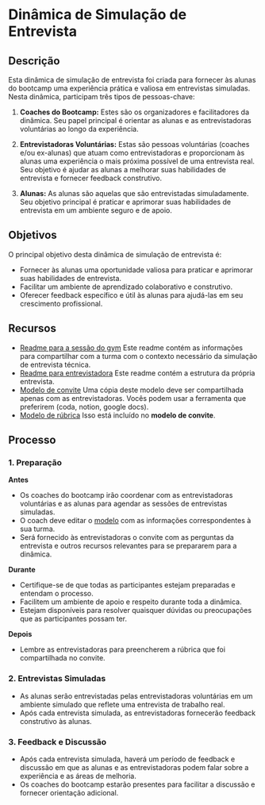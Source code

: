 # Dinâmica de Simulação de Entrevista

## Descrição

Esta dinâmica de simulação de entrevista foi criada para fornecer às alunas do
bootcamp uma experiência prática e valiosa em entrevistas simuladas. Nesta
dinâmica, participam três tipos de pessoas-chave:

1. **Coaches do Bootcamp:** Estes são os organizadores e facilitadores da
   dinâmica. Seu papel principal é orientar as alunas e as entrevistadoras
   voluntárias ao longo da experiência.

2. **Entrevistadoras Voluntárias:** Estas são pessoas voluntárias (coaches e/ou
   ex-alunas) que atuam como entrevistadoras e proporcionam às alunas uma
   experiência o mais próxima possível de uma entrevista real. Seu objetivo é
   ajudar as alunas a melhorar suas habilidades de entrevista e fornecer
   feedback construtivo.

3. **Alunas:** As alunas são aquelas que são entrevistadas simuladamente. Seu
   objetivo principal é praticar e aprimorar suas habilidades de entrevista em
   um ambiente seguro e de apoio.

## Objetivos

O principal objetivo desta dinâmica de simulação de entrevista é:

- Fornecer às alunas uma oportunidade valiosa para praticar e aprimorar suas
  habilidades de entrevista.
- Facilitar um ambiente de aprendizado colaborativo e construtivo.
- Oferecer feedback específico e útil às alunas para ajudá-las em seu
  crescimento profissional.

## **Recursos**

- [Readme para a sessão do gym](./README-session.md) Este readme contém as
  informações para compartilhar com a turma com o contexto necessário da
  simulação de entrevista técnica.
- [Readme para entrevistadora](./README-interviewer.md) Este readme contém a
  estrutura da própria entrevista.
- [Modelo de convite](./invitation-template.md) Uma cópia deste modelo deve ser
  compartilhada apenas com as entrevistadoras. Vocês podem usar a ferramenta que
  preferirem (coda, notion, google docs).
- [Modelo de
  rúbrica](https://docs.google.com/spreadsheets/d/1aAL4r4sEqdVZEVgqm5iYJAhBLeeZxLAZ4egoqxH2-ys/edit?usp=sharing)
  Isso está incluído no **modelo de convite**.

## Processo

### 1. Preparação

**Antes**

- Os coaches do bootcamp irão coordenar com as entrevistadoras voluntárias e as
  alunas para agendar as sessões de entrevistas simuladas.
- O coach deve editar o [modelo](./invitation-template.md) com as informações
  correspondentes à sua turma.
- Será fornecido às entrevistadoras o convite com as perguntas da entrevista e
  outros recursos relevantes para se prepararem para a dinâmica.

**Durante**

- Certifique-se de que todas as participantes estejam preparadas e entendam o
  processo.
- Facilitem um ambiente de apoio e respeito durante toda a dinâmica.
- Estejam disponíveis para resolver quaisquer dúvidas ou preocupações que as
  participantes possam ter.

**Depois**

- Lembre as entrevistadoras para preencherem a rúbrica que foi compartilhada no
  convite.

### 2. Entrevistas Simuladas

- As alunas serão entrevistadas pelas entrevistadoras voluntárias em um ambiente
  simulado que reflete uma entrevista de trabalho real.
- Após cada entrevista simulada, as entrevistadoras fornecerão feedback
  construtivo às alunas.

### 3. Feedback e Discussão

- Após cada entrevista simulada, haverá um período de feedback e discussão em
  que as alunas e as entrevistadoras podem falar sobre a experiência e as áreas
  de melhoria.
- Os coaches do bootcamp estarão presentes para facilitar a discussão e fornecer
  orientação adicional.
